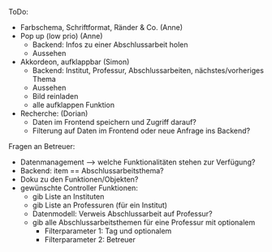 ToDo:
- Farbschema, Schriftformat, Ränder & Co. (Anne)
- Pop up (low prio) (Anne)
  - Backend: Infos zu einer Abschlussarbeit holen
  - Aussehen
- Akkordeon, aufklappbar (Simon)
  - Backend: Institut, Professur, Abschlussarbeiten, nächstes/vorheriges Thema
  - Aussehen
  - Bild reinladen
  - alle aufklappen Funktion
- Recherche: (Dorian)
  - Daten im Frontend speichern und Zugriff darauf?
  - Filterung auf Daten im Frontend oder neue Anfrage ins Backend?

Fragen an Betreuer:
- Datenmanagement --> welche Funktionalitäten stehen zur Verfügung?
- Backend: item == Abschlussarbeitsthema?
- Doku zu den Funktionen/Objekten?
- gewünschte Controller Funktionen:
  - gib Liste an Instituten
  - gib Liste an Professuren (für ein Institut)
  - Datenmodell: Verweis Abschlussarbeit auf Professur?
  - gib alle Abschlussarbeitsthemen für eine Professur mit optionalem
      - Filterparameter 1: Tag und optionalem
      - Filterparameter 2: Betreuer
